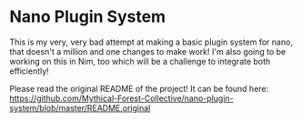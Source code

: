 # Nano Plugin System
This is my very, very bad attempt at making a basic plugin system for nano,
that doesn't a million and one changes to make work! I'm also going to be
working on this in Nim, too which will be a challenge to integrate both
efficiently!

Please read the original README of the project! It can be found here:
https://github.com/Mythical-Forest-Collective/nano-plugin-system/blob/master/README.original
